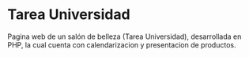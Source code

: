 # Tarea Universidad  
Pagina web de un salón de belleza (Tarea Universidad), desarrollada en PHP, la cual cuenta con calendarizacion y presentacion de productos.
